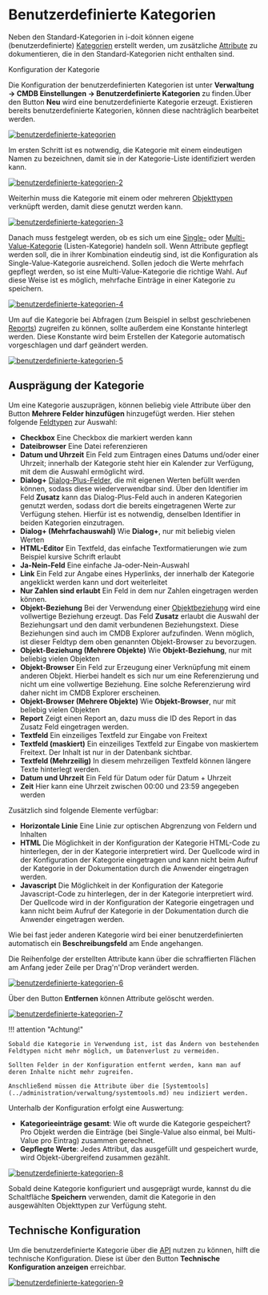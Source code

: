 # Benutzerdefinierte Kategorien

Neben den Standard-Kategorien in i-doit können eigene (benutzerdefinierte) [Kategorien](struktur-it-dokumentation.md) erstellt werden, um zusätzliche [Attribute](struktur-it-dokumentation.md) zu dokumentieren, die in den Standard-Kategorien nicht enthalten sind.

Konfiguration der Kategorie

Die Konfiguration der benutzerdefinierten Kategorien ist unter **Verwaltung → CMDB Einstellungen → Benutzerdefinierte Kategorien** zu finden.Über den Button **Neu** wird eine benutzerdefinierte Kategorie erzeugt. Existieren bereits benutzerdefinierte Kategorien, können diese nachträglich bearbeitet werden.

[![benutzerdefinierte-kategorien](../assets/images/de/grundlagen/benutzerdefinierte-kategorien/1-bk.png)](../assets/images/de/grundlagen/benutzerdefinierte-kategorien/1-bk.png)

Im ersten Schritt ist es notwendig, die Kategorie mit einem eindeutigen Namen zu bezeichnen, damit sie in der Kategorie-Liste identifiziert werden kann.

[![benutzerdefinierte-kategorien-2](../assets/images/de/grundlagen/benutzerdefinierte-kategorien/2-bk.png)](../assets/images/de/grundlagen/benutzerdefinierte-kategorien/2-bk.png)

Weiterhin muss die Kategorie mit einem oder mehreren [Objekttypen](struktur-it-dokumentation.md) verknüpft werden, damit diese genutzt werden kann.

[![benutzerdefinierte-kategorien-3](../assets/images/de/grundlagen/benutzerdefinierte-kategorien/3-bk.png)](../assets/images/de/grundlagen/benutzerdefinierte-kategorien/3-bk.png)

Danach muss festgelegt werden, ob es sich um eine [Single-](struktur-it-dokumentation.md) oder [Multi-Value-Kategorie](struktur-it-dokumentation.md) (Listen-Kategorie) handeln soll. Wenn Attribute gepflegt werden soll, die in ihrer Kombination eindeutig sind, ist die Konfiguration als Single-Value-Kategorie ausreichend. Sollen jedoch die Werte mehrfach gepflegt werden, so ist eine Multi-Value-Kategorie die richtige Wahl. Auf diese Weise ist es möglich, mehrfache Einträge in einer Kategorie zu speichern.

[![benutzerdefinierte-kategorien-4](../assets/images/de/grundlagen/benutzerdefinierte-kategorien/4-bk.png)](../assets/images/de/grundlagen/benutzerdefinierte-kategorien/4-bk.png)

Um auf die Kategorie bei Abfragen (zum Beispiel in selbst geschriebenen [Reports](../auswertungen/report-manager.md)) zugreifen zu können, sollte außerdem eine Konstante hinterlegt werden. Diese Konstante wird beim Erstellen der Kategorie automatisch vorgeschlagen und darf geändert werden.

[![benutzerdefinierte-kategorien-5](../assets/images/de/grundlagen/benutzerdefinierte-kategorien/5-bk.png)](../assets/images/de/grundlagen/benutzerdefinierte-kategorien/5-bk.png)

Ausprägung der Kategorie
------------------------

Um eine Kategorie auszuprägen, können beliebig viele Attribute über den Button **Mehrere Felder hinzufügen** hinzugefügt werden. Hier stehen folgende [Feldtypen](attributfelder.md) zur Auswahl:

*   **Checkbox**
    Eine Checkbox die markiert werden kann
*   **Dateibrowser**
    Eine Datei referenzieren
*   **Datum und Uhrzeit**
    Ein Feld zum Eintragen eines Datums und/oder einer Uhrzeit; innerhalb der Kategorie steht hier ein Kalender zur Verfügung, mit dem die Auswahl ermöglicht wird.
*   **Dialog+**
    [Dialog-Plus-Felder](dialog-admin.md), die mit eigenen Werten befüllt werden können, sodass diese wiederverwendbar sind. Über den Identifier im Feld **Zusatz** kann das Dialog-Plus-Feld auch in anderen Kategorien genutzt werden, sodass dort die bereits eingetragenen Werte zur Verfügung stehen. Hierfür ist es notwendig, denselben Identifier in beiden Kategorien einzutragen.
*   **Dialog+ (Mehrfachauswahl)**
    Wie **Dialog+**, nur mit beliebig vielen Werten
*   **HTML-Editor**
    Ein Textfeld, das einfache Textformatierungen wie zum Beispiel kursive Schrift erlaubt
*   **Ja-Nein-Feld**
    Eine einfache Ja-oder-Nein-Auswahl
*   **Link**
    Ein Feld zur Angabe eines Hyperlinks, der innerhalb der Kategorie angeklickt werden kann und dort weiterleitet
*   **Nur Zahlen sind erlaubt**
    Ein Feld in dem nur Zahlen eingetragen werden können.
*   **Objekt-Beziehung**
    Bei der Verwendung einer [Objektbeziehung](objekt-beziehungen.md) wird eine vollwertige Beziehung erzeugt. Das Feld **Zusatz** erlaubt die Auswahl der Beziehungsart und den damit verbundenen Beziehungstext. Diese Beziehungen sind auch im CMDB Explorer aufzufinden. Wenn möglich, ist dieser Feldtyp dem oben genannten Objekt-Browser zu bevorzugen.
*   **Objekt-Beziehung (Mehrere Objekte)**
    Wie **Objekt-Beziehung**, nur mit beliebig vielen Objekten
*   **Objekt-Browser**
    Ein Feld zur Erzeugung einer Verknüpfung mit einem anderen Objekt. Hierbei handelt es sich nur um eine Referenzierung und nicht um eine vollwertige Beziehung. Eine solche Referenzierung wird daher nicht im CMDB Explorer erscheinen.
*   **Objekt-Browser (Mehrere Objekte)**
    Wie **Objekt-Browser**, nur mit beliebig vielen Objekten
*   **Report**
    Zeigt einen Report an, dazu muss die ID des Report in das Zusatz Feld eingetragen werden.
*   **Textfeld**
    Ein einzeiliges Textfeld zur Eingabe von Freitext
*   **Textfeld (maskiert)**
    Ein einzeiliges Textfeld zur Eingabe von maskiertem Freitext. Der Inhalt ist nur in der Datenbank sichtbar.
*   **Textfeld (Mehrzeilig)**
    In diesem mehrzeiligen Textfeld können längere Texte hinterlegt werden.
*   **Datum und Uhrzeit**
    Ein Feld für Datum oder für Datum + Uhrzeit
*   **Zeit**
    Hier kann eine Uhrzeit zwischen 00:00 und 23:59 angegeben werden

Zusätzlich sind folgende Elemente verfügbar:

*   **Horizontale Linie**
    Eine Linie zur optischen Abgrenzung von Feldern und Inhalten
*   **HTML**
    Die Möglichkeit in der Konfiguration der Kategorie HTML-Code zu hinterlegen, der in der Kategorie interpretiert wird. Der Quellcode wird in der Konfiguration der Kategorie eingetragen und kann nicht beim Aufruf der Kategorie in der Dokumentation durch die Anwender eingetragen werden.
*   **Javascript**
    Die Möglichkeit in der Konfiguration der Kategorie Javascript-Code zu hinterlegen, der in der Kategorie interpretiert wird. Der Quellcode wird in der Konfiguration der Kategorie eingetragen und kann nicht beim Aufruf der Kategorie in der Dokumentation durch die Anwender eingetragen werden.

Wie bei fast jeder anderen Kategorie wird bei einer benutzerdefinierten automatisch ein **Beschreibungsfeld** am Ende angehangen.

Die Reihenfolge der erstellten Attribute kann über die schraffierten Flächen am Anfang jeder Zeile per Drag'n'Drop verändert werden.

[![benutzerdefinierte-kategorien-6](../assets/images/de/grundlagen/benutzerdefinierte-kategorien/6-bk.gif)](../assets/images/de/grundlagen/benutzerdefinierte-kategorien/6-bk.gif)

Über den Button **Entfernen** können Attribute gelöscht werden.

[![benutzerdefinierte-kategorien-7](../assets/images/de/grundlagen/benutzerdefinierte-kategorien/7-bk.gif)](../assets/images/de/grundlagen/benutzerdefinierte-kategorien/7-bk.gif)

!!! attention "Achtung!"

    Sobald die Kategorie in Verwendung ist, ist das Ändern von bestehenden Feldtypen nicht mehr möglich, um Datenverlust zu vermeiden.

    Sollten Felder in der Konfiguration entfernt werden, kann man auf deren Inhalte nicht mehr zugreifen.

    Anschließend müssen die Attribute über die [Systemtools](../administration/verwaltung/systemtools.md) neu indiziert werden.

Unterhalb der Konfiguration erfolgt eine Auswertung:

*   **Kategorieeinträge gesamt**: Wie oft wurde die Kategorie gespeichert? Pro Objekt werden die Einträge (bei Single-Value also einmal, bei Multi-Value pro Eintrag) zusammen gerechnet.
*   **Gepflegte Werte**: Jedes Attribut, das ausgefüllt und gespeichert wurde, wird Objekt-übergreifend zusammen gezählt.

[![benutzerdefinierte-kategorien-8](../assets/images/de/grundlagen/benutzerdefinierte-kategorien/8-bk.png)](../assets/images/de/grundlagen/benutzerdefinierte-kategorien/8-bk.png)

Sobald deine Kategorie konfiguriert und ausgeprägt wurde, kannst du die Schaltfläche **Speichern** verwenden, damit die Kategorie in den ausgewählten Objekttypen zur Verfügung steht.

Technische Konfiguration
------------------------

Um die benutzerdefinierte Kategorie über die [API](../i-doit-pro-add-ons/api/index.md) nutzen zu können, hilft die technische Konfiguration. Diese ist über den Button **Technische Konfiguration anzeigen** erreichbar.

[![benutzerdefinierte-kategorien-9](../assets/images/de/grundlagen/benutzerdefinierte-kategorien/9-bk.png)](../assets/images/de/grundlagen/benutzerdefinierte-kategorien/9-bk.png)
